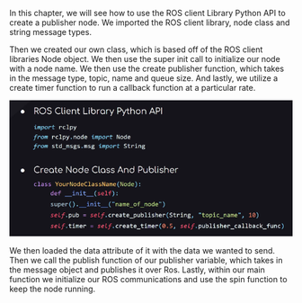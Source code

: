 
In this chapter, we will see how to use the ROS client Library Python API to create a publisher node.
We imported the ROS client library, node class and string message types.

Then we created our own class, which is based off of the ROS client libraries Node object.
We then use the super init call to initialize our node with a node name.
We then use the create publisher function, which takes in the message type, topic, name and queue size.
And lastly, we utilize a create timer function to run a callback function at a particular rate.
<p align="center"><img src="https://github.com/RIT-MESH/ROS2-Robotics-Developer-Course---Using-ROS2-In-Python/blob/main/images/ros%20publisher2.png?raw=true"alt="Sublime's custom image"/>
 </p>

We then loaded the data attribute of it with the data we wanted to send.
Then we call the publish function of our publisher variable, which takes in the message object and publishes it over Ros.
Lastly, within our main function we initialize our ROS communications and use the spin function to keep the node running.
